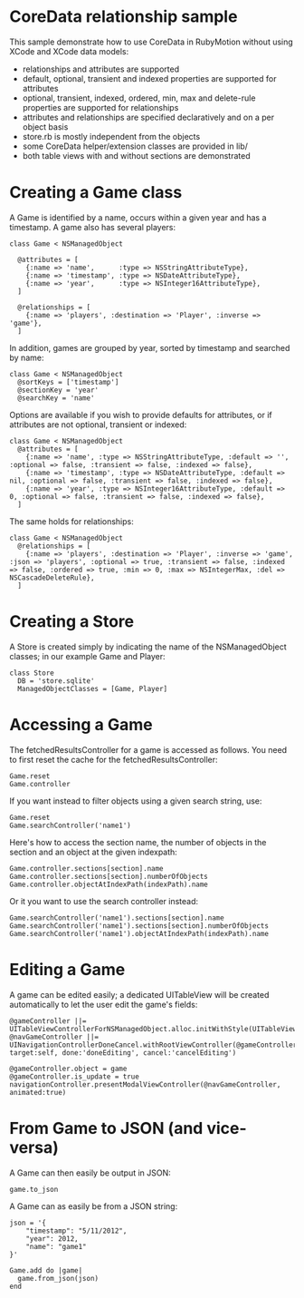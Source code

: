 CoreData relationship sample
=============================

This sample demonstrate how to use CoreData in RubyMotion without using XCode and XCode data models:

- relationships and attributes are supported
- default, optional, transient and indexed properties are supported for attributes
- optional, transient, indexed, ordered, min, max and delete-rule properties are supported for relationships
- attributes and relationships are specified declaratively and on a per object basis
- store.rb is mostly independent from the objects
- some CoreData helper/extension classes are provided in lib/
- both table views with and without sections are demonstrated


Creating a Game class
=======================

A Game is identified by a name, occurs within a given year and has a timestamp. A game also has several players:

	class Game < NSManagedObject
	
	  @attributes = [
		{:name => 'name',      :type => NSStringAttributeType},
		{:name => 'timestamp', :type => NSDateAttributeType},
		{:name => 'year',      :type => NSInteger16AttributeType},
	  ]
	  
	  @relationships = [
		{:name => 'players', :destination => 'Player', :inverse => 'game'},
	  ]

In addition, games are grouped by year, sorted by timestamp and searched by name:

	class Game < NSManagedObject
	  @sortKeys = ['timestamp']
	  @sectionKey = 'year'
	  @searchKey = 'name'

Options are available if you wish to provide defaults for attributes, or if attributes are not optional, transient or indexed:

	class Game < NSManagedObject
	  @attributes = [
		{:name => 'name', :type => NSStringAttributeType, :default => '', :optional => false, :transient => false, :indexed => false},
		{:name => 'timestamp', :type => NSDateAttributeType, :default => nil, :optional => false, :transient => false, :indexed => false},
		{:name => 'year', :type => NSInteger16AttributeType, :default => 0, :optional => false, :transient => false, :indexed => false},
	  ]

The same holds for relationships:

	class Game < NSManagedObject
	  @relationships = [
		{:name => 'players', :destination => 'Player', :inverse => 'game', :json => 'players', :optional => true, :transient => false, :indexed => false, :ordered => true, :min => 0, :max => NSIntegerMax, :del => NSCascadeDeleteRule},
	  ]
	
Creating a Store
=================

A Store is created simply by indicating the name of the NSManagedObject classes; in our example Game and Player:

	class Store
	  DB = 'store.sqlite'
	  ManagedObjectClasses = [Game, Player]


Accessing a Game
================

The fetchedResultsController for a game is accessed as follows. You need to first reset the cache for the fetchedResultsController:

	Game.reset
	Game.controller

If you want instead to filter objects using a given search string, use:

	Game.reset 
	Game.searchController('name1')

Here's how to access the section name, the number of objects in the section and an object at the given indexpath:

	Game.controller.sections[section].name
	Game.controller.sections[section].numberOfObjects
	Game.controller.objectAtIndexPath(indexPath).name

Or it you want to use the search controller instead:

	Game.searchController('name1').sections[section].name
	Game.searchController('name1').sections[section].numberOfObjects
	Game.searchController('name1').objectAtIndexPath(indexPath).name

Editing a Game
==============

A game can be edited easily; a dedicated UITableView will be created automatically to let the user edit the game's fields:

    @gameController ||= UITableViewControllerForNSManagedObject.alloc.initWithStyle(UITableViewStyleGrouped)
    @navGameController ||= UINavigationControllerDoneCancel.withRootViewController(@gameController, target:self, done:'doneEditing', cancel:'cancelEditing')
    
    @gameController.object = game
    @gameController.is_update = true
    navigationController.presentModalViewController(@navGameController, animated:true)

From Game to JSON (and vice-versa)
==================================

A Game can then easily be output in JSON:

	game.to_json

A Game can as easily be from a JSON string:

    json = '{
        "timestamp": "5/11/2012",
        "year": 2012,
		"name": "game1"
	}'
    
    Game.add do |game|
      game.from_json(json)
    end
